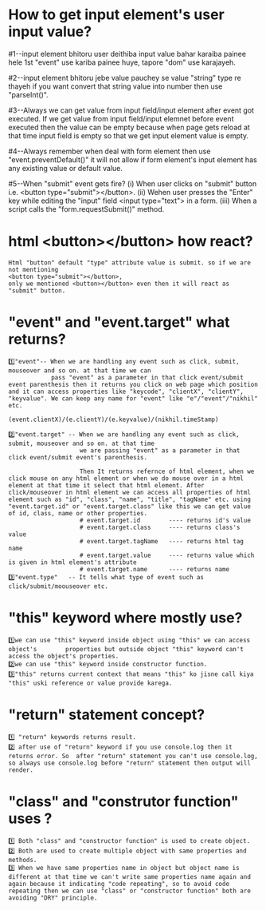 # How to get input element's user input value?
#1--input element bhitoru user deithiba input value bahar karaiba painee hele 1st "event" use kariba painee huye,
    tapore "dom" use karajayeh.

#2--input element bhitoru jebe value pauchey se value "string" type re thayeh
     if you want convert that string value into number then use "parseInt()".

#3--Always we can get value from input field/input element after event got executed.
    If we get value from input field/input elemnet before event executed then the value can be empty because
    when page gets reload at that time input field is empty so that we get input element value is empty.

#4--Always remember when deal with form element then use "event.preventDefault()" it will not allow if form element's input element has any existing value or
    default value.

#5--When "submit" event gets fire?
    (i) When user clicks on "submit" button i.e. &lt;button type="submit"&gt;&lt;/button&gt;.
    (ii) Wehen user presses the "Enter" key while editing the "input" field &lt;input type="text"&gt; 
         in a form.
    (iii) When a script calls the "form.requestSubmit()" method.   

# html &lt;button>&lt;/button> how react?
```Text
Html "button" default "type" attribute value is submit. so if we are not mentioning 
<button type="submit"></button>,
only we mentioned <button></button> even then it will react as "submit" button.
```    
# "event" and "event.target" what returns?
```Text
1️⃣"event"-- When we are handling any event such as click, submit, mouseover and so on. at that time we can 
            pass "event" as a parameter in that click event/submit event parenthesis then it returns you click on web page which position and it can access properties like "keycode", "clientX", "clientY", "keyvalue". We can keep any name for "event" like "e"/"event"/"nikhil" etc.
            (event.clientX)/(e.clientY)/(e.keyvalue)/(nikhil.timeStamp)

2️⃣"event.target" -- When we are handling any event such as click, submit, mouseover and so on. at that time 
                    we are passing "event" as a parameter in that click event/submit event's parenthesis. 

                    Then It returns refernce of html element, when we click mouse on any html element or when we do mouse over in a html element at that time it select that html element. After click/mouseover in html element we can access all properties of html element such as "id", "class", "name", "title", "tagName" etc. using "event.target.id" or "event.target.class" like this we can get value of id, class, name or other properties.
                    # event.target.id        ---- returns id's value
                    # event.target.class     ---- returns class's value
                    # event.target.tagName   ---- returns html tag name
                    # event.target.value     ---- returns value which is given in html element's attribute
                    # event.target.name      ---- returns name
3️⃣"event.type"   -- It tells what type of event such as click/submit/moouseover etc.
``` 
# "this" keyword where mostly use?
```text
1️⃣we can use "this" keyword inside object using "this" we can access object's        properties but outside object "this" keyword can't access the object's properties.
2️⃣we can use "this" keyword inside constructor function.
3️⃣"this" returns current context that means "this" ko jisne call kiya "this" uski reference or value provide karega.
```  
# "return" statement concept?
```text
1️⃣ "return" keywords returns result.
2️⃣ after use of "return" keyword if you use console.log then it returns error. So  after "return" statement you can't use console.log, so always use console.log before "return" statement then output will render.
``` 
# "class" and "construtor function" uses ?
```text
1️⃣ Both "class" and "constructor function" is used to create object.
2️⃣ Both are used to create multiple object with same properties and methods.
3️⃣ When we have same properties name in object but object name is different at that time we can't write same properties name again and again because it indicating "code repeating", so to avoid code repeating then we can use "class" or "constructor function" both are avoiding "DRY" principle.
``` 